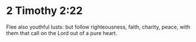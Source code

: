 # 2 Timothy 2:22

Flee also youthful lusts: but follow righteousness, faith, charity, peace, with them that call on the Lord out of a pure heart.